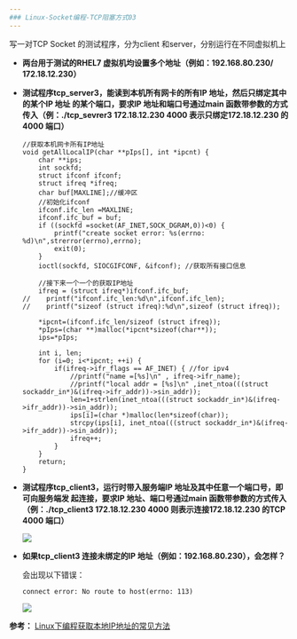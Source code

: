 ```yaml
---
### Linux-Socket编程-TCP阻塞方式03
---
```


写一对TCP Socket 的测试程序，分为client 和server，分别运行在不同虚拟机上

*   **两台用于测试的RHEL7 虚拟机均设置多个地址（例如：192.168.80.230/ 172.18.12.230）**

*   **测试程序tcp_server3，能读到本机所有网卡的所有IP 地址，然后只绑定其中的某个IP 地址
的某个端口，要求IP 地址和端口号通过main 函数带参数的方式传入（例：./tcp_sevrer3
172.18.12.230 4000 表示只绑定172.18.12.230 的4000 端口）**

        //获取本机网卡所有IP地址 
        void getAllLocalIP(char **pIps[], int *ipcnt) {
        	char **ips;
        	int sockfd;
        	struct ifconf ifconf;
        	struct ifreq *ifreq;
        	char buf[MAXLINE];//缓冲区
        	//初始化ifconf
        	ifconf.ifc_len =MAXLINE;
        	ifconf.ifc_buf = buf;
        	if ((sockfd =socket(AF_INET,SOCK_DGRAM,0))<0) {
        		printf("create socket error: %s(errno: %d)\n",strerror(errno),errno);
        		exit(0);
        	}
        	ioctl(sockfd, SIOCGIFCONF, &ifconf); //获取所有接口信息
        
        	//接下来一个一个的获取IP地址
        	ifreq = (struct ifreq*)ifconf.ifc_buf;
        //    printf("ifconf.ifc_len:%d\n",ifconf.ifc_len);
        //    printf("sizeof (struct ifreq):%d\n",sizeof (struct ifreq));
        
        	*ipcnt=(ifconf.ifc_len/sizeof (struct ifreq));
        	*pIps=(char **)malloc(*ipcnt*sizeof(char**));
        	ips=*pIps;
        
        	int i, len;
        	for (i=0; i<*ipcnt; ++i) {
        		if(ifreq->ifr_flags == AF_INET) { //for ipv4
        			//printf("name =[%s]\n" , ifreq->ifr_name);
        			//printf("local addr = [%s]\n" ,inet_ntoa(((struct sockaddr_in*)&(ifreq->ifr_addr))->sin_addr));
        			len=1+strlen(inet_ntoa(((struct sockaddr_in*)&(ifreq->ifr_addr))->sin_addr));
        			ips[i]=(char *)malloc(len*sizeof(char));
        			strcpy(ips[i], inet_ntoa(((struct sockaddr_in*)&(ifreq->ifr_addr))->sin_addr));
        			ifreq++;
        		}
        	}
        	return;
        }

*   **测试程序tcp_client3，运行时带入服务端IP 地址及其中任意一个端口号，即可向服务端发
起连接，要求IP 地址、端口号通过main 函数带参数的方式传入（例：./tcp_client3
172.18.12.230 4000 则表示连接172.18.12.230 的TCP 4000 端口）**

    ![][032]

*   **如果tcp_client3 连接未绑定的IP 地址（例如：192.168.80.230），会怎样？**

    会出现以下错误：

        connect error: No route to host(errno: 113)

    ![][031]

[031]: Linux-Socket编程-TCP阻塞方式03/031.jpg
[032]: Linux-Socket编程-TCP阻塞方式03/032.jpg

**参考：**
    [Linux下编程获取本地IP地址的常见方法](http://blog.csdn.net/k346k346/article/details/48231933)